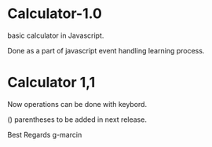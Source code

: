# Calculator-1.0
basic calculator in Javascript.

Done as a part of javascript event handling learning process.

# Calculator 1,1 
Now operations can be done with keybord.

() parentheses to be added in next release.

Best Regards
g-marcin
